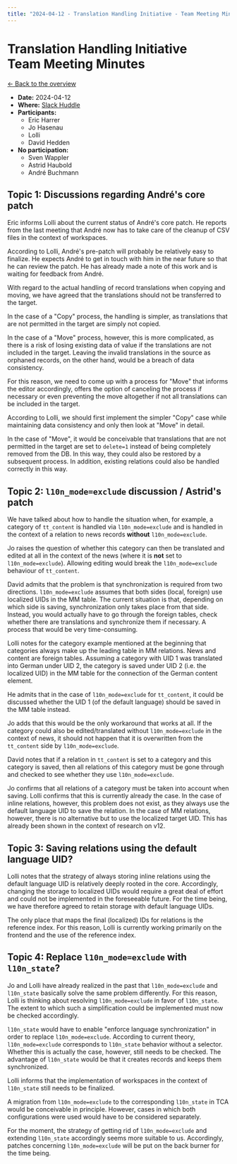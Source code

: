 ```yaml
---
title: "2024-04-12 - Translation Handling Initiative - Team Meeting Minutes"
---
```


# Translation Handling Initiative<br>Team Meeting Minutes

[← Back to the overview](https://notes.typo3.org/s/f3ae8fZSD)

- **Date:** 2024-04-12<br>
- **Where:** [Slack Huddle](https://app.slack.com/huddle/T024TUMLZ/C05D7UF1L8M)
- **Participants:**
    - Eric Harrer
    - Jo Hasenau
    - Lolli
    - David Hedden
- **No participation:**
    - Sven Wappler
    - Astrid Haubold
    - André Buchmann

## Topic 1: Discussions regarding André's core patch

Eric informs Lolli about the current status of André's core patch. He reports from the last meeting that André now has to take care of the cleanup of CSV files in the context of workspaces.

According to Lolli, André's pre-patch will probably be relatively easy to finalize. He expects André to get in touch with him in the near future so that he can review the patch. He has already made a note of this work and is waiting for feedback from André.

With regard to the actual handling of record translations when copying and moving, we have agreed that the translations should not be transferred to the target.

In the case of a "Copy" process, the handling is simpler, as translations that are not permitted in the target are simply not copied.

In the case of a "Move" process, however, this is more complicated, as there is a risk of losing existing data of value if the translations are not included in the target. Leaving the invalid translations in the source as orphaned records, on the other hand, would be a breach of data consistency.

For this reason, we need to come up with a process for "Move" that informs the editor accordingly, offers the option of canceling the process if necessary or even preventing the move altogether if not all translations can be included in the target.

According to Lolli, we should first implement the simpler "Copy" case while maintaining data consistency and only then look at "Move" in detail.

In the case of "Move", it would be conceivable that translations that are not permitted in the target are set to `delete=1` instead of being completely removed from the DB. In this way, they could also be restored by a subsequent process. In addition, existing relations could also be handled correctly in this way.

## Topic 2: `l10n_mode=exclude` discussion / Astrid's patch

We have talked about how to handle the situation when, for example, a category of `tt_content` is handled via `l10n_mode=exclude` and is handled in the context of a relation to news records **without** `l10n_mode=exclude`.

Jo raises the question of whether this category can then be translated and edited at all in the context of the news (where it is **not** set to `l10n_mode=exclude`). Allowing editing would break the `l10n_mode=exclude` behaviour of `tt_content`.

David admits that the problem is that synchronization is required from two directions. `l10n_mode=exclude` assumes that both sides (local, foreign) use localized UIDs in the MM table. The current situation is that, depending on which side is saving, synchronization only takes place from that side. Instead, you would actually have to go through the foreign tables, check whether there are translations and synchronize them if necessary. A process that would be very time-consuming.

Lolli notes for the category example mentioned at the beginning that categories always make up the leading table in MM relations. News and content are foreign tables. Assuming a category with UID 1 was translated into German under UID 2, the category is saved under UID 2 (i.e. the localized UID) in the MM table for the connection of the German content element.

He admits that in the case of `l10n_mode=exclude` for `tt_content`, it could be discussed whether the UID 1 (of the default language) should be saved in the MM table instead.

Jo adds that this would be the only workaround that works at all. If the category could also be edited/translated without `l10n_mode=exclude` in the context of news, it should not happen that it is overwritten from the `tt_content` side by `l10n_mode=exclude`.

David notes that if a relation in `tt_content` is set to a category and this category is saved, then all relations of this category must be gone through and checked to see whether they use `l10n_mode=exclude`.

Jo confirms that all relations of a category must be taken into account when saving. Lolli confirms that this is currently already the case. In the case of inline relations, however, this problem does not exist, as they always use the default language UID to save the relation. In the case of MM relations, however, there is no alternative but to use the localized target UID. This has already been shown in the context of research on v12.

## Topic 3: Saving relations using the default language UID?

Lolli notes that the strategy of always storing inline relations using the default language UID is relatively deeply rooted in the core. Accordingly, changing the storage to localized UIDs would require a great deal of effort and could not be implemented in the foreseeable future. For the time being, we have therefore agreed to retain storage with default language UIDs.

The only place that maps the final (localized) IDs for relations is the reference index. For this reason, Lolli is currently working primarily on the frontend and the use of the reference index.

## Topic 4: Replace `l10n_mode=exclude` with `l10n_state`?

Jo and Lolli have already realized in the past that `l10n_mode=exclude` and `l10n_state` basically solve the same problem differently. For this reason, Lolli is thinking about resolving `l10n_mode=exclude` in favor of `l10n_state`. The extent to which such a simplification could be implemented must now be checked accordingly.

`l10n_state` would have to enable "enforce language synchronization" in order to replace `l10n_mode=exclude`. According to current theory, `l10n_mode=exclude` corresponds to `l10n_state` behavior without a selector. Whether this is actually the case, however, still needs to be checked. The advantage of `l10n_state` would be that it creates records and keeps them synchronized.

Lolli informs that the implementation of workspaces in the context of `l10n_state` still needs to be finalized.

A migration from `l10n_mode=exclude` to the corresponding `l10n_state` in TCA would be conceivable in principle. However, cases in which both configurations were used would have to be considered separately.

For the moment, the strategy of getting rid of `l10n_mode=exclude` and extending `l10n_state` accordingly seems more suitable to us. Accordingly, patches concerning `l10n_mode=exclude` will be put on the back burner for the time being.
